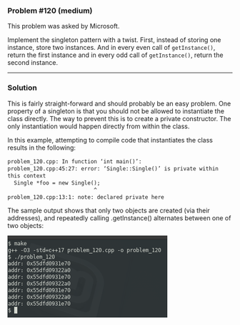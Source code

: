 ### Problem #120 (medium)

This problem was asked by Microsoft.

Implement the singleton pattern with a twist. First, instead of storing one instance, store two instances. And in every even call of `getInstance()`, return the first instance and in every odd call of `getInstance()`, return the second instance.

---
### Solution

This is fairly straight-forward and should probably be an easy problem. One property of a singleton is that you should not be allowed to instantiate the class directly. The way to prevent this is to create a private constructor. The only instantiation would happen directly from within the class.

In this example, attempting to compile code that instantiates the class results in the following:

```
problem_120.cpp: In function ‘int main()’:
problem_120.cpp:45:27: error: ‘Single::Single()’ is private within this context
  Single *foo = new Single();
                           ^
problem_120.cpp:13:1: note: declared private here
```

The sample output shows that only two objects are created (via their addresses), and repeatedly calling .getInstance() alternates between one of two objects:

![output](images/output.png "output")
